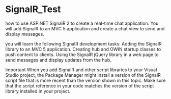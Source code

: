 # SignalR_Test
how to use ASP.NET SignalR 2 to create a real-time chat application. You will add SignalR to an MVC 5 application and create a chat view to send and display messages.

you will learn the following SignalR development tasks:
Adding the SignalR library to an MVC 5 application.
Creating hub and OWIN startup classes to push content to clients.
Using the SignalR jQuery library in a web page to send messages and display updates from the hub.


Important
When you add SignalR and other script libraries to your Visual Studio project, the Package Manager might install a version of the SignalR script file that is more recent than the version shown in this topic. Make sure that the script reference in your code matches the version of the script library installed in your project.


